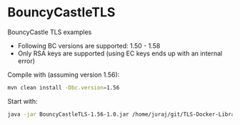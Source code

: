 # BouncyCastleTLS
BouncyCastle TLS examples

- Following BC versions are supported: 1.50 - 1.58
- Only RSA keys are supported (using EC keys ends up with an internal error)

Compile with (assuming version 1.56):
```bash
mvn clean install -Dbc.version=1.56
```

Start with:
```bash
java -jar BouncyCastleTLS-1.56-1.0.jar /home/juraj/git/TLS-Docker-Library/certs/keys.jks password ec256 4433
```
